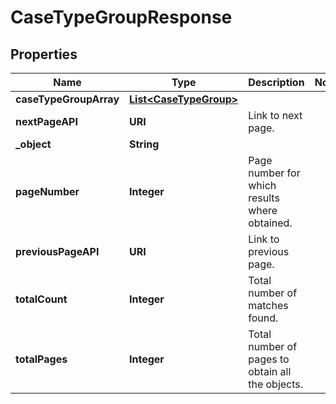 

# CaseTypeGroupResponse


## Properties

| Name | Type | Description | Notes |
|------------ | ------------- | ------------- | -------------|
|**caseTypeGroupArray** | [**List&lt;CaseTypeGroup&gt;**](CaseTypeGroup.md) |  |  |
|**nextPageAPI** | **URI** | Link to next page. |  |
|**_object** | **String** |  |  |
|**pageNumber** | **Integer** | Page number for which results where obtained. |  |
|**previousPageAPI** | **URI** | Link to previous page. |  |
|**totalCount** | **Integer** | Total number of matches found. |  |
|**totalPages** | **Integer** | Total number of pages to obtain all the objects. |  |



